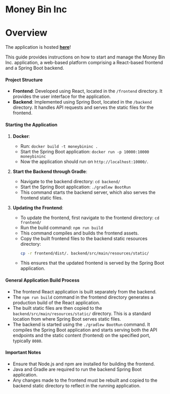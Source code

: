 # Money Bin Inc

# Overview

The application is hosted **[here](https://moneybininc.onrender.com/)**!

This guide provides instructions on how to start and manage the Money Bin Inc. application, a web-based platform comprising a React-based frontend and a Spring Boot backend.

#### Project Structure
- **Frontend**: Developed using React, located in the `/frontend` directory. It provides the user interface for the application.
- **Backend**: Implemented using Spring Boot, located in the `/backend` directory. It handles API requests and serves the static files for the frontend.

#### Starting the Application
1. **Docker**:
   - Run: `docker build -t moneybininc .`
   - Start the Spring Boot application: `docker run -p 10000:10000 moneybininc`
   - Now the application should run on `http://localhost:10000/`.
2. **Start the Backend through Gradle**:
   - Navigate to the backend directory: `cd backend/`
   - Start the Spring Boot application: `./gradlew BootRun`
   - This command starts the backend server, which also serves the frontend static files.

3. **Updating the Frontend**:
   - To update the frontend, first navigate to the frontend directory: `cd frontend/`
   - Run the build command: `npm run build`
   - This command compiles and builds the frontend assets.
   - Copy the built frontend files to the backend static resources directory:
     ```bash
     cp -r frontend/dist/. backend/src/main/resources/static/
     ```
   - This ensures that the updated frontend is served by the Spring Boot application.

#### General Application Build Process
- The frontend React application is built separately from the backend.
- The `npm run build` command in the frontend directory generates a production build of the React application.
- The built static files are then copied to the `backend/src/main/resources/static/` directory. This is a standard location from where Spring Boot serves static files.
- The backend is started using the `./gradlew BootRun` command. It compiles the Spring Boot application and starts serving both the API endpoints and the static content (frontend) on the specified port, typically `8080`.

#### Important Notes
- Ensure that Node.js and npm are installed for building the frontend.
- Java and Gradle are required to run the backend Spring Boot application.
- Any changes made to the frontend must be rebuilt and copied to the backend static directory to reflect in the running application.
